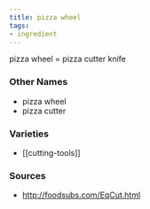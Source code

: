 ```yaml
---
title: pizza wheel
tags:
- ingredient
---
```

pizza wheel = pizza cutter knife

### Other Names

* pizza wheel
* pizza cutter

### Varieties

* [[cutting-tools]]

### Sources
* http://foodsubs.com/EqCut.html
